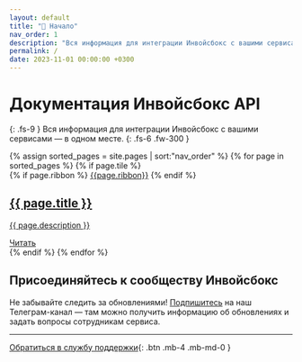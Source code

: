 ```yaml
---
layout: default
title: "🚀 Начало"
nav_order: 1
description: "Вся информация для интеграции Инвойсбокс с вашими сервисами — в одном месте"
permalink: /
date: 2023-11-01 00:00:00 +0300
---
```


# Документация Инвойсбокс API
{: .fs-9 }
Вся информация для интеграции Инвойсбокс с вашими сервисами — в одном месте.
{: .fs-6 .fw-300 }

<main class="home" id="page" role="main" itemprop="mainContentOfPage" itemscope="itemscope" itemtype="http://schema.org/Blog">
    <div id="grid" class="row flex-grid">
    {% assign sorted_pages = site.pages | sort:"nav_order" %}
    {% for page in sorted_pages %}
      {% if page.tile %}
        <article class="box-item post-{{page.main-class}}" itemscope="itemscope" itemtype="http://schema.org/BlogPosting" itemprop="blogPost">
            {% if page.ribbon %}
            <span class="ribbon">
                <a href="{{ page.url | prepend: site.baseurl }}"><span>{{page.ribbon}}</span></a>
            </span>
            {% endif %}
            <div class="box-body">
                <meta itemprop="datePublished" content="{{page.date | date_to_xmlschema }}">
                <!-- time itemprop="datePublished" datetime="{{ page.date }}" class="date">{{ page.date | date_to_string }}</time -->
                <a class="post-link" href="{{ page.url | prepend: site.baseurl }}">
                    <h2 class="post-title" itemprop="name">
                        {{ page.title }}
                    </h2>
                </a>
                <a class="post-link" href="{{ page.url | prepend: site.baseurl }}">
                    <p class="description">{{ page.description }}</p>
                </a>
                <a class="btn btn-primary" href="{{ page.url | prepend: site.baseurl }}" title="{{ page.title }}">
                    Читать
                </a>
            </div>
        </article>
      {% endif %}
    {% endfor %}
    </div>
</main>

## Присоединяйтесь к сообществу Инвойсбокс

Не забывайте следить за обновлениями! [Подпишитесь](https://t.me/invoicebox) на наш Телеграм-канал — там
можно получить информацию об обновлениях и задать вопросы сотрудникам сервиса.

---

[Обратиться в службу поддержки](https://www.invoicebox.ru/ru/contacts/feedback.html){: .btn .mb-4 .mb-md-0 }
